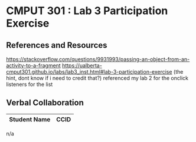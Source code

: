 # CMPUT 301 : Lab 3 Participation Exercise

## References and Resources

https://stackoverflow.com/questions/9931993/passing-an-object-from-an-activity-to-a-fragment
https://ualberta-cmput301.github.io/labs/lab3_inst.html#lab-3-participation-exercise (the hint, dont know if i need to credit that?)
referenced my lab 2 for the onclick listeners for the list 

## Verbal Collaboration

| Student Name | CCID      |
| ------------ | --------- |
n/a
